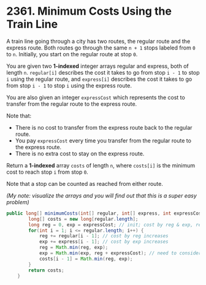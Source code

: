 # 2361. Minimum Costs Using the Train Line
A train line going through a city has two routes, the regular route and the express route. Both routes go through the same ```n + 1``` stops labeled from ```0``` to ```n```. Initially, you start on the regular route at stop ```0```.

You are given two **1-indexed** integer arrays regular and express, both of length ```n```. ```regular[i]``` describes the cost it takes to go from stop ```i - 1``` to stop ```i``` using the regular route, and ```express[i]``` describes the cost it takes to go from stop ```i - 1``` to stop ```i``` using the express route.

You are also given an integer ```expressCost``` which represents the cost to transfer from the regular route to the express route.

Note that:

- There is no cost to transfer from the express route back to the regular route.
- You pay ```expressCost``` every time you transfer from the regular route to the express route.
- There is no extra cost to stay on the express route.

Return a **1-indexed** array ```costs``` of length ```n```, where ```costs[i]``` is the minimum cost to reach stop ```i``` from stop ```0```.

Note that a stop can be counted as reached from either route.

*(My note: visualize the arrays and you will find out that this is a super easy problem)*
```java
public long[] minimumCosts(int[] regular, int[] express, int expressCost) {
        long[] costs = new long[regular.length];
        long reg = 0, exp = expressCost; // init; cost by reg & exp, respectively
        for(int i = 1; i <= regular.length; i++) {
            reg += regular[i - 1]; // cost by reg increases
            exp += express[i - 1]; // cost by exp increases
            reg = Math.min(reg, exp);
            exp = Math.min(exp, reg + expressCost); // need to consider transfer cost
            costs[i - 1] = Math.min(reg, exp);
        }
        return costs;
    }
```